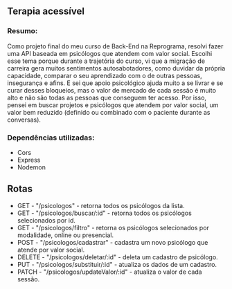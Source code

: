 ## Terapia acessível

### Resumo:
Como projeto final do meu curso de Back-End na Reprograma, resolvi fazer uma API baseada em psicólogos que atendem com valor social.
Escolhi esse tema porque durante a trajetória do curso, vi que a migração de carreira gera muitos sentimentos autosabotadores, como duvidar da própria capacidade, comparar o seu aprendizado com o de outras pessoas, insegurança e afins. E sei que apoio psicológico ajuda muito a se livrar e se curar desses bloqueios, mas o valor de mercado de cada sessão é muito alto e não são todas as pessoas que conseguem ter acesso.
Por isso, pensei em buscar projetos e psicólogos que atendem por valor social, um valor bem reduzido (definido ou combinado com o paciente durante as conversas).

### Dependências utilizadas: 
- Cors
- Express
- Nodemon

## Rotas
- GET - "/psicologos" - retorna todos os psicólogos da lista.
- GET - "/psicologos/buscar/:id" - retorna todos os psicólogos selecionados por id.
- GET - "/psicologos/filtro" - retorna os psicólogos selecionados por modalidade, online ou presencial.
- POST - "/psicologos/cadastrar" - cadastra um novo psicólogo que atende por valor social.
- DELETE - "/psicologos/deletar/:id" - deleta um cadastro de psicólogo.
- PUT - "/psicologos/substituir/:id" - atualiza os dados de um cadastro.
- PATCH - "/psicologos/updateValor/:id" - atualiza o valor de cada sessão.

